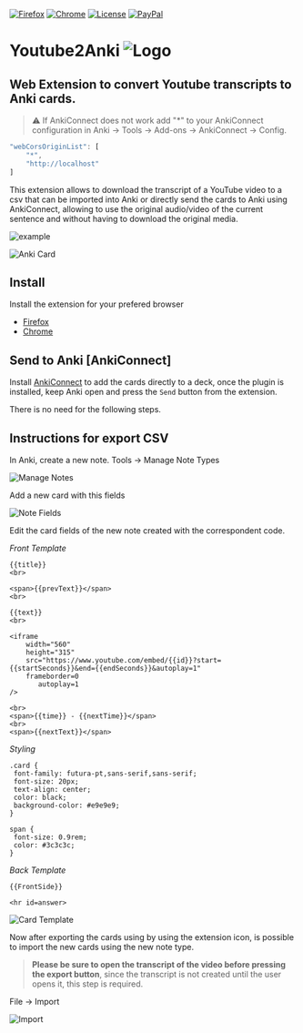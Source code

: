 [![Firefox](https://img.shields.io/amo/v/youtube2anki.svg?label=Firefox)](https://addons.mozilla.org/en-US/firefox/addon/youtube2anki/)
[![Chrome](https://img.shields.io/chrome-web-store/v/boebbbjmbikafafhoelhdjeocceddngi.svg?color=%234A88EE&label=Chrome)](https://chrome.google.com/webstore/detail/youtube2anki/boebbbjmbikafafhoelhdjeocceddngi)
[![License](https://img.shields.io/github/license/dobladov/youtube2anki.svg?color=%23B70000)](https://github.com/dobladov/youtube2Anki/blob/master/LICENSE)
[![PayPal](https://img.shields.io/badge/Support%20this%20project-PayPal-009CDE.svg)](https://www.paypal.me/dobladov)

# Youtube2Anki ![Logo](https://github.com/dobladov/youtube2Anki/raw/master/src/icons/icon48.png)

## Web Extension to convert **Youtube transcripts** to **Anki cards**.

> :warning: If AnkiConnect does not work add "*" to your AnkiConnect configuration in Anki -> Tools -> Add-ons -> AnkiConnect -> Config.

```javascript
"webCorsOriginList": [
    "*",
    "http://localhost"
]
```

This extension allows to download the transcript of a YouTube video to a csv that can be imported into Anki or directly send the cards to Anki using AnkiConnect, allowing to use the original audio/video of the current sentence and without having to download the original media.

![example](https://user-images.githubusercontent.com/1938043/60365436-00b80380-99e9-11e9-8524-02916a2619a9.gif)

![Anki Card](https://user-images.githubusercontent.com/1938043/59226287-ebfb0380-8bd2-11e9-8f11-0ef5bd789801.png)


## Install

Install the extension for your prefered browser

+ [Firefox](https://addons.mozilla.org/en-US/firefox/addon/youtube2anki/)
+ [Chrome](https://chrome.google.com/webstore/detail/youtube2anki/boebbbjmbikafafhoelhdjeocceddngi)

## Send to Anki [AnkiConnect]

Install [AnkiConnect]("https://ankiweb.net/shared/info/2055492159") to add the cards directly to a deck, once the plugin is installed, keep Anki open and press the `Send` button from the extension.

There is no need for the following steps.

## Instructions for export CSV

In Anki, create a new note. Tools -> Manage Note Types

![Manage Notes](https://user-images.githubusercontent.com/1938043/59226841-2a44f280-8bd4-11e9-89f4-b402e818ead8.png)

Add a new card with this fields

![Note Fields](https://user-images.githubusercontent.com/1938043/60300182-b7a37900-992e-11e9-9fe1-3979ab2b6328.png)

Edit the card fields of the new note created with the correspondent code.

*Front Template*
```
{{title}}
<br>

<span>{{prevText}}</span>
<br>

{{text}}
<br>

<iframe
    width="560"
    height="315"
    src="https://www.youtube.com/embed/{{id}}?start={{startSeconds}}&end={{endSeconds}}&autoplay=1"
    frameborder=0
       autoplay=1
/>

<br>
<span>{{time}} - {{nextTime}}</span>
<br>
<span>{{nextText}}</span>
```

*Styling*
```
.card {
 font-family: futura-pt,sans-serif,sans-serif;
 font-size: 20px;
 text-align: center;
 color: black;
 background-color: #e9e9e9;
}

span {
 font-size: 0.9rem;
 color: #3c3c3c;
}

```
*Back Template*
```
{{FrontSide}}

<hr id=answer>
```

![Card Template](https://user-images.githubusercontent.com/1938043/60300373-254fa500-992f-11e9-8171-85ece52f63cf.png)


Now after exporting the cards using by using the extension icon, is possible to import the new cards using the new note type.

> **Please be sure to open the transcript of the video before pressing the export button**, since the transcript is not created until the user opens it, this step is required.

File -> Import

![Import](https://user-images.githubusercontent.com/1938043/59227840-958fc400-8bd6-11e9-897c-505a25c5831a.png)
